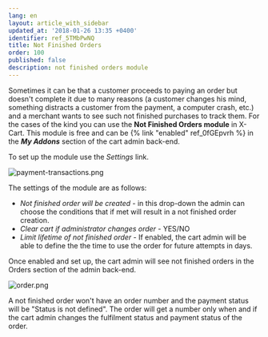 ```yaml
---
lang: en
layout: article_with_sidebar
updated_at: '2018-01-26 13:35 +0400'
identifier: ref_5TMbPwNQ
title: Not Finished Orders
order: 100
published: false
description: not finished orders module
---
```

Sometimes it can be that a customer proceeds to paying an order but doesn't complete it due to many reasons (a customer changes his mind, something distracts a customer from the payment, a computer crash, etc.) and a merchant wants to see such not finished purchases to track them. For the cases of the kind you can use the **Not Finished Orders module** in X-Cart. This module is free and can be {% link "enabled" ref_0fGEpvrh %} in the _**My Addons**_ section of the cart admin back-end.

To set up the module use the _Settings_ link.

![payment-transactions.png]({{site.baseurl}}/attachments/ref_5TMbPwNQ/payment-transactions.png)

The settings of the module are as follows:

* _Not finished order will be created_  - in this drop-down the admin can choose the conditions that if met will result in a not finished order creation.
* _Clear cart if administrator changes order_ - YES/NO
* _Limit lifetime of not finished order_ - If enabled, the cart admin will be able to define the the time to use the order for future attempts in days. 

Once enabled and set up, the cart admin will see not finished orders in the Orders section of the admin back-end.

![order.png]({{site.baseurl}}/attachments/ref_5TMbPwNQ/order.png)

A not finished order won't have an order number and the payment status will be "Status is not defined". The order will get a number only when and if the cart admin changes the fulfilment status and payment status of the order. 
